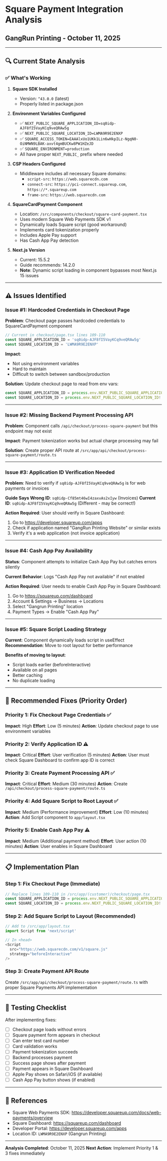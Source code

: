 # Square Payment Integration Analysis

## GangRun Printing - October 11, 2025

---

## 🔍 Current State Analysis

### ✅ What's Working

1. **Square SDK Installed**
   - Version: `^43.0.0` (latest)
   - Properly listed in package.json

2. **Environment Variables Configured**
   - ✅ `NEXT_PUBLIC_SQUARE_APPLICATION_ID=sq0idp-AJF8fI5VayKCq9veQRAw5g`
   - ✅ `NEXT_PUBLIC_SQUARE_LOCATION_ID=LWMA9R9E2ENXP`
   - ✅ `SQUARE_ACCESS_TOKEN=EAAAlxUo1UKk1Lin6wHkpILz-NgqN0-OiNMWN9LBAK-axvt4gmBUCKw8PW1HZeJD`
   - ✅ `SQUARE_ENVIRONMENT=production`
   - All have proper `NEXT_PUBLIC_` prefix where needed

3. **CSP Headers Configured**
   - Middleware includes all necessary Square domains:
     - `script-src`: `https://web.squarecdn.com`
     - `connect-src`: `https://pci-connect.squareup.com`, `https://*.squareup.com`
     - `frame-src`: `https://web.squarecdn.com`

4. **SquareCardPayment Component**
   - Location: `/src/components/checkout/square-card-payment.tsx`
   - Uses modern Square Web Payments SDK v1
   - Dynamically loads Square script (good workaround)
   - Implements card tokenization properly
   - Includes Apple Pay support
   - Has Cash App Pay detection

5. **Next.js Version**
   - Current: 15.5.2
   - Guide recommends: 14.2.0
   - **Note**: Dynamic script loading in component bypasses most Next.js 15 issues

---

## ⚠️ Issues Identified

### Issue #1: Hardcoded Credentials in Checkout Page

**Problem**: Checkout page passes hardcoded credentials to SquareCardPayment component

```typescript
// Current in checkout/page.tsx lines 109-110
const SQUARE_APPLICATION_ID = 'sq0idp-AJF8fI5VayKCq9veQRAw5g'
const SQUARE_LOCATION_ID = 'LWMA9R9E2ENXP'
```

**Impact**:

- Not using environment variables
- Hard to maintain
- Difficult to switch between sandbox/production

**Solution**: Update checkout page to read from env vars:

```typescript
const SQUARE_APPLICATION_ID = process.env.NEXT_PUBLIC_SQUARE_APPLICATION_ID!
const SQUARE_LOCATION_ID = process.env.NEXT_PUBLIC_SQUARE_LOCATION_ID!
```

---

### Issue #2: Missing Backend Payment Processing API

**Problem**: Component calls `/api/checkout/process-square-payment` but this endpoint may not exist

**Impact**: Payment tokenization works but actual charge processing may fail

**Solution**: Create proper API route at `/src/app/api/checkout/process-square-payment/route.ts`

---

### Issue #3: Application ID Verification Needed

**Problem**: Need to verify if `sq0idp-AJF8fI5VayKCq9veQRAw5g` is for web payments or invoices

**Guide Says Wrong ID**: `sq0idp-Cf85mt46wI4zaxvAs2xIyw` (Invoices)
**Current ID**: `sq0idp-AJF8fI5VayKCq9veQRAw5g` (Different - may be correct!)

**Action Required**: User should verify in Square Dashboard:

1. Go to https://developer.squareup.com/apps
2. Check if application named "GangRun Printing Website" or similar exists
3. Verify it's a web application (not invoice application)

---

### Issue #4: Cash App Pay Availability

**Status**: Component attempts to initialize Cash App Pay but catches errors silently

**Current Behavior**: Logs "Cash App Pay not available" if not enabled

**Action Required**: User needs to enable Cash App Pay in Square Dashboard:

1. Go to https://squareup.com/dashboard
2. Account & Settings → Business → Locations
3. Select "Gangrun Printing" location
4. Payment Types → Enable "Cash App Pay"

---

### Issue #5: Square Script Loading Strategy

**Current**: Component dynamically loads script in useEffect
**Recommendation**: Move to root layout for better performance

**Benefits of moving to layout**:

- Script loads earlier (beforeInteractive)
- Available on all pages
- Better caching
- No duplicate loading

---

## 🎯 Recommended Fixes (Priority Order)

### Priority 1: Fix Checkout Page Credentials ✅

**Impact**: High
**Effort**: Low (5 minutes)
**Action**: Update checkout page to use environment variables

### Priority 2: Verify Application ID ⚠️

**Impact**: Critical
**Effort**: User verification (5 minutes)
**Action**: User must check Square Dashboard to confirm app ID is correct

### Priority 3: Create Payment Processing API ✅

**Impact**: Critical
**Effort**: Medium (30 minutes)
**Action**: Create `/api/checkout/process-square-payment/route.ts`

### Priority 4: Add Square Script to Root Layout ✅

**Impact**: Medium (Performance improvement)
**Effort**: Low (10 minutes)
**Action**: Add Script component to `app/layout.tsx`

### Priority 5: Enable Cash App Pay ⚠️

**Impact**: Medium (Additional payment method)
**Effort**: User action (10 minutes)
**Action**: User enables in Square Dashboard

---

## 📋 Implementation Plan

### Step 1: Fix Checkout Page (Immediate)

```typescript
// Replace lines 109-110 in /src/app/(customer)/checkout/page.tsx
const SQUARE_APPLICATION_ID = process.env.NEXT_PUBLIC_SQUARE_APPLICATION_ID!
const SQUARE_LOCATION_ID = process.env.NEXT_PUBLIC_SQUARE_LOCATION_ID!
```

### Step 2: Add Square Script to Layout (Recommended)

```typescript
// Add to /src/app/layout.tsx
import Script from 'next/script'

// In <head>
<Script
  src="https://web.squarecdn.com/v1/square.js"
  strategy="beforeInteractive"
/>
```

### Step 3: Create Payment API Route

Create `/src/app/api/checkout/process-square-payment/route.ts` with proper Square Payments API implementation

---

## 🧪 Testing Checklist

After implementing fixes:

- [ ] Checkout page loads without errors
- [ ] Square payment form appears in checkout
- [ ] Can enter test card number
- [ ] Card validation works
- [ ] Payment tokenization succeeds
- [ ] Backend processes payment
- [ ] Success page shows after payment
- [ ] Payment appears in Square Dashboard
- [ ] Apple Pay shows on Safari/iOS (if available)
- [ ] Cash App Pay button shows (if enabled)

---

## 🔗 References

- Square Web Payments SDK: https://developer.squareup.com/docs/web-payments/overview
- Square Dashboard: https://squareup.com/dashboard
- Developer Portal: https://developer.squareup.com/apps
- Location ID: `LWMA9R9E2ENXP` (Gangrun Printing)

---

**Analysis Completed**: October 11, 2025
**Next Action**: Implement Priority 1 & 3 fixes immediately
